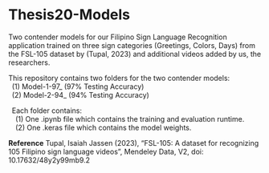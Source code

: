 # Thesis20-Models
Two contender models for our Filipino Sign Language Recognition application trained on three sign categories (Greetings, Colors, Days) from the FSL-105 dataset by (Tupal, 2023) and additional videos added by us, the researchers. 

This repository contains two folders for the two contender models:
   <br>&ensp;(1) Model-1-97_  (97% Testing Accuracy)
   <br>&ensp;(2) Model-2-94_  (94% Testing Accuracy)

   &ensp;Each folder contains:
      <br>&ensp;&ensp;(1) One .ipynb file which contains the training and evaluation runtime.
      <br>&ensp;&ensp;(2) One .keras file which contains the model weights.

**Reference**
Tupal, Isaiah Jassen (2023), “FSL-105: A dataset for recognizing 105 Filipino sign language videos”, Mendeley Data, V2, doi: 10.17632/48y2y99mb9.2
